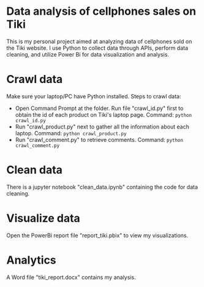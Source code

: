 # Data analysis of cellphones sales on Tiki
This is my personal project aimed at analyzing data of cellphones sold on the Tiki website. I use Python to collect data through APIs, perform data cleaning, and utilize Power Bi for data visualization and analysis.

# Crawl data
Make sure your laptop/PC have Python installed. Steps to crawl data:
+ Open Command Prompt at the folder. Run file "crawl_id.py" first to obtain the id of each product on Tiki's laptop page.
Command: `python crawl_id.py`
+ Run "crawl_product.py" next to gather all the information about each laptop.
Command: `python crawl_product.py`
+ Run "crawl_comment.py" to retrieve comments.
Command: `python crawl_comment.py`

# Clean data
There is a jupyter notebook "clean_data.ipynb" containing the code for data cleaning.

# Visualize data
Open the PowerBi report file "report_tiki.pbix" to view my visualizations.

# Analytics
A Word file "tiki_report.docx" contains my analysis.
